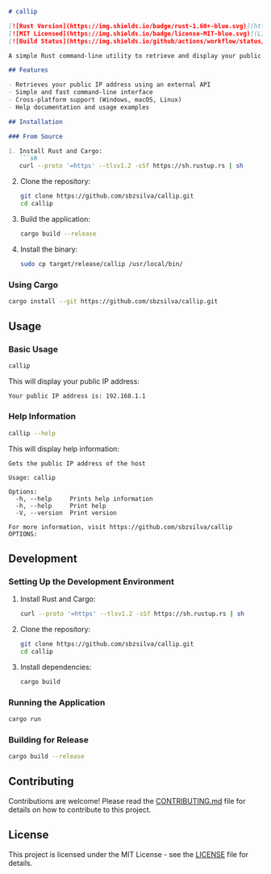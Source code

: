 ```markdown
# callip

[![Rust Version](https://img.shields.io/badge/rust-1.60+-blue.svg)](https://rust-lang.github.io/rustup/installation/)
[![MIT Licensed](https://img.shields.io/badge/license-MIT-blue.svg)](LICENSE)
[![Build Status](https://img.shields.io/github/actions/workflow/status/sbzsilva/callip/ci.yml?branch=main)](https://github.com/sbzsilva/callip/actions)

A simple Rust command-line utility to retrieve and display your public IP address.

## Features

- Retrieves your public IP address using an external API
- Simple and fast command-line interface
- Cross-platform support (Windows, macOS, Linux)
- Help documentation and usage examples

## Installation

### From Source

1. Install Rust and Cargo:
   ```sh
   curl --proto '=https' --tlsv1.2 -sSf https://sh.rustup.rs | sh
   ```

2. Clone the repository:
   ```sh
   git clone https://github.com/sbzsilva/callip.git
   cd callip
   ```

3. Build the application:
   ```sh
   cargo build --release
   ```

4. Install the binary:
   ```sh
   sudo cp target/release/callip /usr/local/bin/
   ```

### Using Cargo

```sh
cargo install --git https://github.com/sbzsilva/callip.git
```

## Usage

### Basic Usage

```sh
callip
```

This will display your public IP address:
```
Your public IP address is: 192.168.1.1
```

### Help Information

```sh
callip --help
```

This will display help information:
```
Gets the public IP address of the host

Usage: callip

Options:
  -h, --help     Prints help information
  -h, --help     Print help
  -V, --version  Print version

For more information, visit https://github.com/sbzsilva/callip
OPTIONS:
```

## Development

### Setting Up the Development Environment

1. Install Rust and Cargo:
   ```sh
   curl --proto '=https' --tlsv1.2 -sSf https://sh.rustup.rs | sh
   ```

2. Clone the repository:
   ```sh
   git clone https://github.com/sbzsilva/callip.git
   cd callip
   ```

3. Install dependencies:
   ```sh
   cargo build
   ```

### Running the Application

```sh
cargo run
```

### Building for Release

```sh
cargo build --release
```

## Contributing

Contributions are welcome! Please read the [CONTRIBUTING.md](CONTRIBUTING.md) file for details on how to contribute to this project.

## License

This project is licensed under the MIT License - see the [LICENSE](LICENSE) file for details.
```